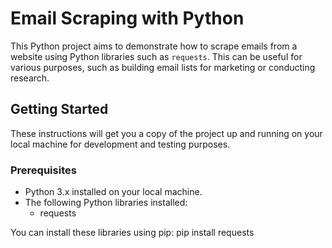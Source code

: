 # Email Scraping with Python

This Python project aims to demonstrate how to scrape emails from a website using Python libraries such as `requests`. This can be useful for various purposes, such as building email lists for marketing or conducting research.

## Getting Started

These instructions will get you a copy of the project up and running on your local machine for development and testing purposes.

### Prerequisites

- Python 3.x installed on your local machine.
- The following Python libraries installed:
    - requests

You can install these libraries using pip:
pip install requests


